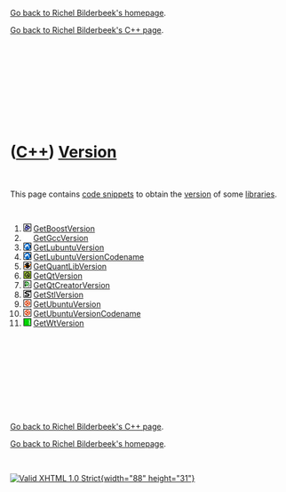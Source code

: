 [Go back to Richel Bilderbeek's homepage](index.htm).

[Go back to Richel Bilderbeek's C++ page](Cpp.htm).

 

 

 

 

 

([C++](Cpp.htm)) [Version](CppVersion.htm)
==========================================

 

This page contains [code snippets](CppCodeSnippets.htm) to obtain the
[version](CppVersion.htm) of some [libraries](CppLibrary.htm).

 

1.  ![Boost](PicBoost.png) [GetBoostVersion](CppGetBoostVersion.htm)
2.  ![ ](PicSpacer.png) [GetGccVersion](CppGetGccVersion.htm)
3.  ![Lubuntu](PicLubuntu.png)
    [GetLubuntuVersion](CppGetLubuntuVersion.htm)
4.  ![Lubuntu](PicLubuntu.png)
    [GetLubuntuVersionCodename](CppGetLubuntuVersionCodename.htm)
5.  ![QuantLib](PicQuantLib.png)
    [GetQuantLibVersion](CppGetQuantLibVersion.htm)
6.  ![Qt](PicQt.png) [GetQtVersion](CppGetQtVersion.htm)
7.  ![Qt Creator](PicQtCreator.png)
    [GetQtCreatorVersion](CppGetQtCreatorVersion.htm)
8.  ![STL](PicStl.png) [GetStlVersion](CppGetStlVersion.htm)
9.  ![Ubuntu](PicUbuntu.png) [GetUbuntuVersion](CppGetUbuntuVersion.htm)
10. ![Ubuntu](PicUbuntu.png)
    [GetUbuntuVersionCodename](CppGetUbuntuVersionCodename.htm)
11. ![Wt](PicWt.png) [GetWtVersion](CppGetWtVersion.htm)

 

 

 

 

 

[Go back to Richel Bilderbeek's C++ page](Cpp.htm).

[Go back to Richel Bilderbeek's homepage](index.htm).

 

[![Valid XHTML 1.0 Strict](valid-xhtml10.png){width="88"
height="31"}](http://validator.w3.org/check?uri=referer)
